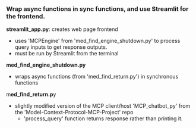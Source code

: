 ### Wrap async functions in sync functions, and use Streamlit for the frontend. ###

**streamlit_app.py**: creates web page frontend
- uses 'MCPEngine' from 'med_find_engine_shutdown.py' to process query inputs to get response outputs.
- must be run by Streamlit from the terminal

**med_find_engine_shutdown.py**
- wraps async functions (from 'med_find_return.py') in synchronous functions

m**ed_find_return.p**y
- slightly modified version of the MCP client/host 'MCP_chatbot_py' from the 'Model-Context-Protocol-MCP-Project' repo
  - 'process_query' function returns response rather than printing it.

